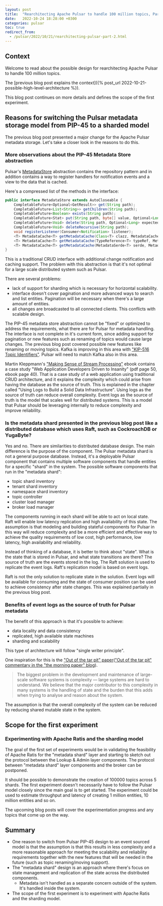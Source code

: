 ```yaml
---
layout: post
title:  "Rearchitecting Apache Pulsar to handle 100 million topics, Part 2"
date:   2022-10-24 18:28:00 +0300
categories: pulsar
toc: true
redirect_from:
  - /pulsar/2022/10/21/rearchitecting-pulsar-part-2.html
---
```


## Context

Welcome to read about the possible design for rearchitecting Apache Pulsar to handle 100 million topics.

The [previous blog post explains the context]({% post_url 2022-10-21-possible-high-level-architecture %}).

This blog post continues on more details and defines the scope of the first experiment.

## Reasons for switching the Pulsar metadata storage model from PIP-45 to a sharded model

The previous blog post presented a major change for the Apache Pulsar metadata storage. Let's take a closer look in the reasons to do this.

### More observations about the PIP-45 Metadata Store abstraction

Pulsar's [MetadataStore](https://github.com/apache/pulsar/blob/master/pulsar-metadata/src/main/java/org/apache/pulsar/metadata/api/MetadataStore.java) 
abstraction contains the repository pattern and in addition contains a way to register handlers for notification events and a view to the data that is cached.

Here's a compressed list of the methods in the interface:

```java
public interface MetadataStore extends AutoCloseable {
    CompletableFuture<Optional<GetResult>> get(String path);
    CompletableFuture<List<String>> getChildren(String path);
    CompletableFuture<Boolean> exists(String path);
    CompletableFuture<Stat> put(String path, byte[] value, Optional<Long> expectedVersion);
    CompletableFuture<Void> delete(String path, Optional<Long> expectedVersion);
    CompletableFuture<Void> deleteRecursive(String path);
    void registerListener(Consumer<Notification> listener);
    <T> MetadataCache<T> getMetadataCache(Class<T> clazz, MetadataCacheConfig cacheConfig);
    <T> MetadataCache<T> getMetadataCache(TypeReference<T> typeRef, MetadataCacheConfig cacheConfig);
    <T> MetadataCache<T> getMetadataCache(MetadataSerde<T> serde, MetadataCacheConfig cacheConfig);
}
```

This is a traditional CRUD interface with additional change notification and caching support.
The problem with this abstraction is that it's not optimal for a large scale distributed system such as Pulsar.

There are several problems:
* lack of support for sharding which is necessary for horizontal scalability.
* interface doesn't cover pagination and more advanced ways to search and list entities. Pagination will be necessary when there's a large amount of entities.
* all changes are broadcasted to all connected clients. This conflicts with scalable design.

The PIP-45 metadata store abstraction cannot be "fixed" or optimized to address the requirements, what there are for Pulsar for metadata handling. The interface is not complete in it's current form, since adding support for pagination or new features such as renaming of topics would cause large changes. The previous blog post covered possible new features like renaming or moving topics. 
Kafka is improving in this area with ["KIP-516 Topic Identifiers"](https://cwiki.apache.org/confluence/display/KAFKA/KIP-516%3A+Topic+Identifiers). Pulsar will need to match Kafka also in this area.

Martin Kleppmann's ["Making Sense of Stream Processing"](https://www.confluent.io/stream-processing/) ebook contains a case study "Web Application Developers Driven to Insanity" (pdf page 50, ebook page 40).
That is a case study of a web application using traditional CRUD architecture, and it explains the complexity which could arise from having the database as the source of truth.
This is explained in the chapter called "Using Logs to Build a Solid Data Infrastructure". Using logs as the source of truth can reduce overall complexity. 
Event logs as the source of truth is the model that scales well for distributed systems. This is a model that Pulsar should be leveraging internally to reduce complexity and improve reliability.

### Is the metadata shard presented in the previous blog post like a distributed database which uses Raft, such as CockroachDB or YugaByte?

Yes and no. There are similarities to distributed database design.
The main difference is the purpose of the component. The Pulsar metadata shard is not a general purpose database. Instead, it's a deployable Pulsar component that contains multiple software components that handle entities for a specific "shard" in the system.
The possible software components that run in the "metadata shard":
* topic shard inventory
* tenant shard inventory
* namespace shard inventory
* topic controller
* cluster load manager
* broker load manager

The components running in each shard will be able to act on local state. Raft will enable low latency replication and high availability of this state.
The assumption is that modeling and building stateful components for Pulsar in this way will reduce complexity and be a more efficient and effective way
to achieve the quality requirements of low cost, high performance, low latency, high availability and reliability.

Instead of thinking of a database, it is better to think about "state". What is the state that is stored in Pulsar, and what state transitions are there?
The source of truth are the events stored in the log. The Raft solution is used to replicate the event logs. Raft's replication model is based on event logs.

Raft is not the only solution to replicate state in the solution. Event logs will be available for consuming and the state of consumer position can be used to achieve consistency after state changes. This was explained partially in the previous blog post.

### Benefits of event logs as the source of truth for Pulsar metadata

The benefit of this approach is that it's possible to achieve:
* data locality and data consistency
* replicated, high available state machines
* sharding and scalability

This type of architecture will follow "single writer principle".

One inspiration for this is the ["Out of the tar pit" paper](http://curtclifton.net/papers/MoseleyMarks06a.pdf)(["Out of the tar pit" commentary in the "the morning paper" blog](https://blog.acolyer.org/2015/03/20/out-of-the-tar-pit/)).

> The biggest problem in the development and maintenance of large-scale software systems is complexity — large systems are hard to understand. We believe that the major
> contributor to this complexity in many systems is the handling of state and the burden that this adds when trying to analyse and reason about the system. 

The assumption is that the overall complexity of the system can be reduced by reducing shared mutable state in the system. 

## Scope for the first experiment

### Experimenting with Apache Ratis and the sharding model

The goal of the first set of experiments would be in validating the feasibility of Apache Ratis for the "metadata shard" layer and starting to sketch out the protocol between the 
Lookup & Admin layer components. The protocol between "metadata shard" layer components and the broker can be postponed. 

It should be possible to demonstrate the creation of 100000 topics across 5 shards. The first experiment doesn't necessarily have to follow the Pulsar model closely since the main goal is to get started. The experiment could be used to estimate throughput and latency of creating 1 million entities, 10 million entities and so on. 

The upcoming blog posts will cover the experimentation progress and any topics that come up on the way.

## Summary

* One reason to switch from Pulsar PIP-45 design to an event sourced model is that the assumption is that this results in less complexity and a more reasonable approach for meeting the scalability and reliability requirements together with the new features that will be needed in the future (such as topic renaming/moving support).
* The "metadata shard" design is an approach where there's focus on state management and replication of the state across the distributed components. 
  * Metadata isn't handled as a separate concern outside of the system. It's handled inside the system.
* The scope of the first experiment is to experiment with Apache Ratis and the sharding model.




















































